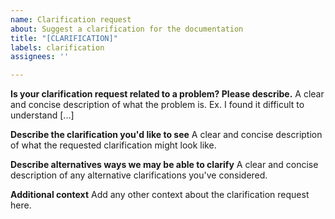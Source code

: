 ```yaml
---
name: Clarification request
about: Suggest a clarification for the documentation
title: "[CLARIFICATION]"
labels: clarification
assignees: ''

---
```


**Is your clarification request related to a problem? Please describe.**
A clear and concise description of what the problem is. Ex. I found it difficult to understand [...]

**Describe the clarification you'd like to see**
A clear and concise description of what the requested clarification might look like.

**Describe alternatives ways we may be able to clarify**
A clear and concise description of any alternative clarifications you've considered.

**Additional context**
Add any other context about the clarification request here.
